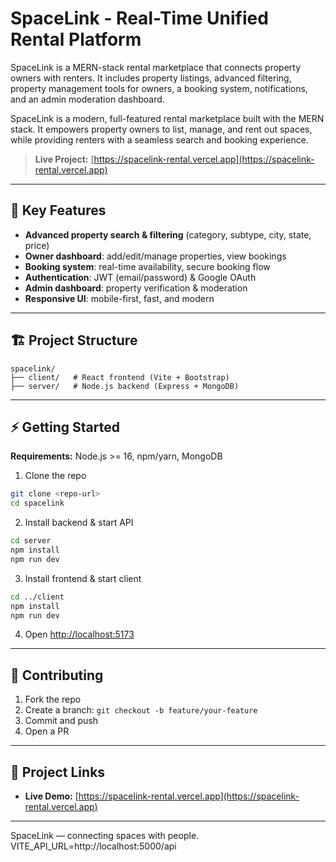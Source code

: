 # SpaceLink - Real-Time Unified Rental Platform

SpaceLink is a MERN-stack rental marketplace that connects property owners with renters. It includes property listings, advanced filtering, property management tools for owners, a booking system, notifications, and an admin moderation dashboard.

SpaceLink is a modern, full-featured rental marketplace built with the MERN stack. It empowers property owners to list, manage, and rent out spaces, while providing renters with a seamless search and booking experience.

> **Live Project:** [https://spacelink-rental.vercel.app](https://spacelink-rental.vercel.app)

---

## 🚀 Key Features

- **Advanced property search & filtering** (category, subtype, city, state, price)
- **Owner dashboard**: add/edit/manage properties, view bookings
- **Booking system**: real-time availability, secure booking flow
- **Authentication**: JWT (email/password) & Google OAuth
- **Admin dashboard**: property verification & moderation
- **Responsive UI**: mobile-first, fast, and modern

---

## 🏗️ Project Structure

```
spacelink/
├── client/   # React frontend (Vite + Bootstrap)
├── server/   # Node.js backend (Express + MongoDB)
```

---

## ⚡ Getting Started

**Requirements:** Node.js >= 16, npm/yarn, MongoDB

1. Clone the repo

```bash
git clone <repo-url>
cd spacelink
```

2. Install backend & start API

```bash
cd server
npm install
npm run dev
```

3. Install frontend & start client

```bash
cd ../client
npm install
npm run dev
```

4. Open [http://localhost:5173](http://localhost:5173)

---

## 📝 Contributing

1. Fork the repo
2. Create a branch: `git checkout -b feature/your-feature`
3. Commit and push
4. Open a PR

---

## 📣 Project Links

- **Live Demo:** [https://spacelink-rental.vercel.app](https://spacelink-rental.vercel.app)

---

SpaceLink — connecting spaces with people.
VITE_API_URL=http://localhost:5000/api
